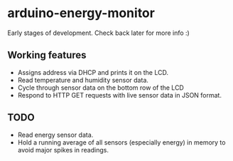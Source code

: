 # arduino-energy-monitor
Early stages of development. Check back later for more info :)

## Working features
- Assigns address via DHCP and prints it on the LCD.
- Read temperature and humidity sensor data.
- Cycle through sensor data on the bottom row of the LCD
- Respond to HTTP GET requests with live sensor data in JSON format.

## TODO
- Read energy sensor data.
- Hold a running average of all sensors (especially energy) in memory to avoid major spikes in readings.
